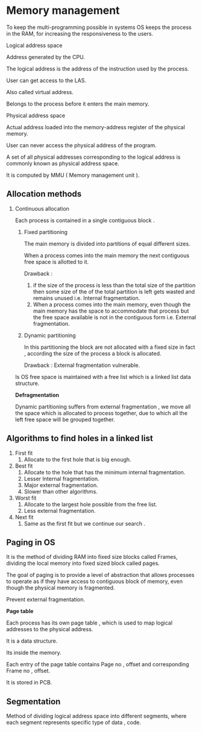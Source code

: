 # Memory management

To keep the multi-programming possible in systems OS keeps the process in the RAM, for increasing the responsiveness to the users.

Logical address space 

Address generated by the CPU.

The logical address is the address of the instruction used by the process.

User can get access to the LAS. 

Also called virtual address. 

Belongs to the process before it enters the main memory. 

Physical address space 

Actual address loaded into the memory-address register of the physical memory. 

User can never access the physical address of the program. 

A set of all physical addresses corresponding to the logical address is commonly known as physical address space. 

It is computed by MMU ( Memory management unit ). 

## Allocation methods

1. Continuous allocation 
    
    Each process is contained in a single contiguous block .
    
    1. Fixed partitioning 
        
        The main memory is divided into partitions of equal different sizes. 
        
        When a process comes into the main memory the next contiguous free space is allotted to it.
        
        Drawback : 
        
        1. if the size of the process is less than the total size of the partition then some size of the of the total partition is left gets wasted and remains unused i.e. Internal fragmentation. 
        2. When a process comes into the main memory, even though the main memory has the space to accommodate that process but the free space available is not in the contiguous form i.e. External fragmentation.
    2. Dynamic partitioning 
        
        In this partitioning the block are not allocated with a fixed size in fact , according the size of the process a block is allocated. 
        
        Drawback : External fragmentation vulnerable.
        
    
    Is OS free space is maintained with a free list which is a linked list data structure. 
    
    **Defragmentation** 
    
    Dynamic partitioning suffers from external fragmentation , we move all the space which is allocated to process together, due to which all the left free space will be grouped together. 
    

## Algorithms to find holes in a linked list

1. First fit 
    1. Allocate to the first hole that is big enough. 
2. Best fit 
    1. Allocate to the hole that has the minimum internal fragmentation.
    2. Lesser Internal fragmentation.
    3. Major external fragmentation.
    4. Slower than other algorithms.  
3. Worst fit 
    1. Allocate to the largest hole possible from the free list.
    2.  Less external fragmentation.
4. Next fit
    1. Same as the first fit but we continue our search . 

## Paging in OS

It is the method of dividing RAM into fixed size blocks called Frames, dividing the local memory into fixed sized block called pages.  

The goal of paging is to provide a level of abstraction that allows processes to operate as if they have access to contiguous block of memory, even though the physical memory is fragmented. 

Prevent external fragmentation.

**Page table** 

Each process has its own page table , which is used to map logical addresses to the physical address. 

It is a data structure.

Its inside the memory. 

Each entry of the page table contains Page no , offset and corresponding Frame no , offset. 

It is stored in PCB. 

## Segmentation

Method of dividing logical address space into different segments, where each segment represents specific type of data , code.